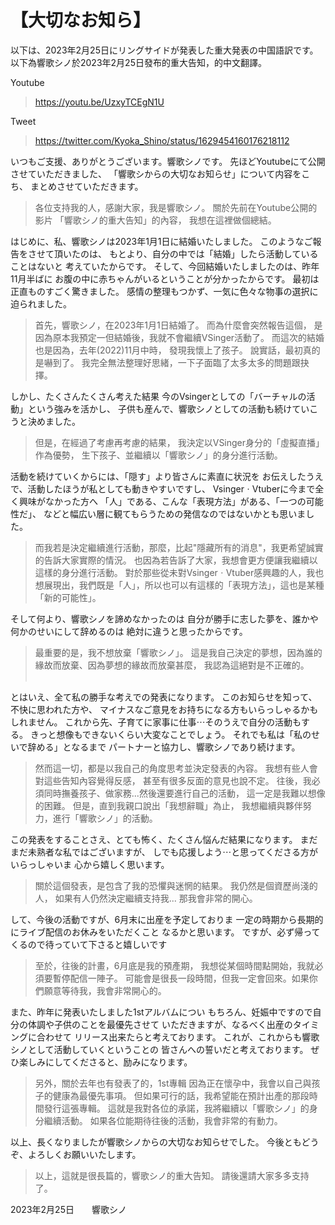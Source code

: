 # 【大切なお知ら】

以下は、2023年2月25日にリングサイドが発表した重大発表の中国語訳です。
以下為響歌シノ於2023年2月25日發布的重大告知，的中文翻譯。

Youtube
> https://youtu.be/UzxyTCEgN1U

Tweet
> https://twitter.com/Kyoka_Shino/status/1629454160176218112

いつもご支援、ありがとうございます。響歌シノです。
先ほどYoutubeにて公開させていただきました、
「響歌シからの大切なお知らせ」について内容をこち、
まとめさせていただきます。
> 各位支持我的人，感謝大家，我是響歌シノ。
> 關於先前在Youtube公開的影片
> 「響歌シノ的重大告知」的內容，
> 我想在這裡做個總結。
  
はじめに、私、響歌シノは2023年1月1日に結婚いたしました。
このようなご報告をさせて頂いたのは、
もとより、自分の中では「結婚」したら活動していることはないと
考えていたからです。
そして、今回結婚いたしましたのは、昨年11月半ばに
お腹の中に赤ちゃんがいるということが分かったからです。
最初は正直ものすごく驚きました。
感情の整理もつかず、一気に色々な物事の選択に迫られました。
> 首先，響歌シノ，在2023年1月1日結婚了。
> 而為什麼會突然報告這個，
> 是因為原本我預定一但結婚後，我就不會繼續VSinger活動了。
> 而這次的結婚也是因為，去年(2022)11月中時，
> 發現我懷上了孩子。
> 說實話，最初真的是嚇到了。
> 我完全無法整理好思緒，一下子面臨了太多太多的問題跟抉擇。
  
しかし、たくさんたくさん考えた結果
今のVsingerとしての「バーチャルの活動」という強みを活かし、
子供も産んで、響歌シノとしての活動も続けていこうと決めました。
> 但是，在經過了考慮再考慮的結果，
> 我決定以VSinger身分的「虛擬直播」作為優勢，
> 生下孩子、並繼續以「響歌シノ」的身分進行活動。
  
活動を続けていくからには、「隠す」より皆さんに素直に状況を
お伝えしたうえで、活動したほうが私としても動きやすいですし、
VsingerㆍVtuberに今まで全く興味がなかった方へ
「人」である、こんな「表現方法」がある、「一つの可能性だ」、
などと幅広い層に観てもらうための発信なのではないかとも思いました。
> 而我若是決定繼續進行活動，那麼，比起"隱藏所有的消息"，我更希望誠實的告訴大家實際的情況。
> 也因為若告訴了大家，我想會更方便讓我繼續以這樣的身分進行活動。
> 對於那些從未對VsingerㆍVtuber感興趣的人，我也想展現出，我們既是「人」，所以也可以有這樣的「表現方法」，這也是某種「新的可能性」。
  
そして何より、響歌シノを諦めなかったのは
自分が勝手に志した夢を、誰かや何かのせいにして辞めるのは
絶対に違うと思ったからです。
> 最重要的是，我不想放棄「響歌シノ」。
> 這是我自己決定的夢想，因為誰的緣故而放棄、因為夢想的緣故而放棄甚麼，
> 我認為這絕對是不正確的。
&nbsp;  
&nbsp;  
  
とはいえ、全て私の勝手な考えでの発表になります。
このお知らせを知って、不快に思われた方や、
マイナスなご意見をお持ちになる方もいらっしゃるかもしれません。
これから先、子育てに家事に仕事⋯そのうえで自分の活動もする。
きっと想像もできないくらい大変なことでしょう。
それでも私は「私のせいで辞める」となるまで
パートナーと協力し、響歌シノであり続けます。
> 然而這一切，都是以我自己的角度思考並決定發表的內容。
> 我想有些人會對這些告知內容覺得反感，
> 甚至有很多反面的意見也說不定。
> 往後，我必須同時撫養孩子、做家務...然後還要進行自己的活動，
> 這一定是我難以想像的困難。
> 但是，直到我親口說出「我想辭職」為止，
> 我想繼續與夥伴努力，進行「響歌シノ」的活動。
  
この発表をすることさえ、とても怖く、たくさん悩んだ結果になります。
まだまだ未熟者な私ではございますが、
しでも応援しよう⋯と思ってくださる方がいらっしゃいま
心から嬉しく思います。
> 關於這個發表，是包含了我的恐懼與迷惘的結果。
> 我仍然是個資歷尚淺的人，
> 如果有人仍然決定繼續支持我... 那我會非常的開心。
  
して、今後の活動ですが、6月末に出産を予定しておりま
一定の時期から長期的にライブ配信のお休みをいただくこと
なるかと思います。
ですが、必ず帰ってくるので待っていて下さると嬉しいです
> 至於，往後的計畫，6月底是我的預產期，
> 我想從某個時間點開始，我就必須要暫停配信一陣子。
> 可能會是很長一段時間，但我一定會回來。如果你們願意等待我，我會非常開心的。

また、昨年に発表いたしました1stアルバムについ
もちろん、妊娠中ですので自分の体調や子供のことを最優先させて
いただきますが、なるべく出産のタイミングに合わせて
リリース出来たらと考えております。
これが、これからも響歌シノとして活動していくということの
皆さんへの誓いだと考えております。
ぜひ楽しみにしてくださると、励みになります。
> 另外，關於去年也有發表了的，1st專輯
> 因為正在懷孕中，我會以自己與孩子的健康為最優先事項。
> 但如果可行的話，我希望能在預計出產的那段時間發行這張專輯。
> 這就是我對各位的承諾，我將繼續以「響歌シノ」的身分繼續活動。
> 如果各位能期待往後的活動，我會非常的有動力。
  
以上、長くなりましたが響歌シノからの大切なお知らせでした。
今後ともどうぞ、よろしくお願いいたします。
> 以上，這就是很長篇的，響歌シノ的重大告知。
> 請後還請大家多多支持了。
  
2023年2月25日　　響歌シノ  
